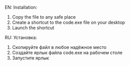 EN:
Installation:
1) Copy the file to any safe place
2) Create a shortcut to the code.exe file on your desktop
3) Launch the shortcut

RU:
Установка:
1) Скопируйте файл в любое надёжное место
2) Создайте ярлык файла code.exe на рабочем столе
3) Запустите ярлык
